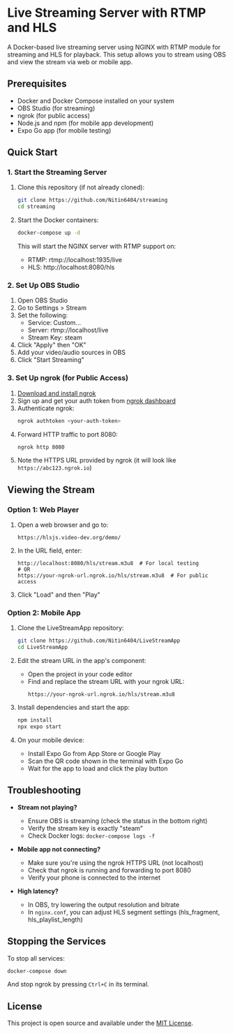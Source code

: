 # Live Streaming Server with RTMP and HLS

A Docker-based live streaming server using NGINX with RTMP module for streaming and HLS for playback. This setup allows you to stream using OBS and view the stream via web or mobile app.

## Prerequisites

- Docker and Docker Compose installed on your system
- OBS Studio (for streaming)
- ngrok (for public access)
- Node.js and npm (for mobile app development)
- Expo Go app (for mobile testing)

## Quick Start

### 1. Start the Streaming Server

1. Clone this repository (if not already cloned):

   ```bash
   git clone https://github.com/Nitin6404/streaming
   cd streaming
   ```

2. Start the Docker containers:

   ```bash
   docker-compose up -d
   ```

   This will start the NGINX server with RTMP support on:

   - RTMP: rtmp://localhost:1935/live
   - HLS: http://localhost:8080/hls

### 2. Set Up OBS Studio

1. Open OBS Studio
2. Go to Settings > Stream
3. Set the following:
   - Service: Custom...
   - Server: rtmp://localhost/live
   - Stream Key: steam
4. Click "Apply" then "OK"
5. Add your video/audio sources in OBS
6. Click "Start Streaming"

### 3. Set Up ngrok (for Public Access)

1. [Download and install ngrok](https://ngrok.com/download)
2. Sign up and get your auth token from [ngrok dashboard](https://dashboard.ngrok.com/get-started/your-authtoken)
3. Authenticate ngrok:
   ```bash
   ngrok authtoken <your-auth-token>
   ```
4. Forward HTTP traffic to port 8080:
   ```bash
   ngrok http 8080
   ```
5. Note the HTTPS URL provided by ngrok (it will look like `https://abc123.ngrok.io`)

## Viewing the Stream

### Option 1: Web Player

1. Open a web browser and go to:
   ```
   https://hlsjs.video-dev.org/demo/
   ```
2. In the URL field, enter:
   ```
   http://localhost:8080/hls/stream.m3u8  # For local testing
   # OR
   https://your-ngrok-url.ngrok.io/hls/stream.m3u8  # For public access
   ```
3. Click "Load" and then "Play"

### Option 2: Mobile App

1. Clone the LiveStreamApp repository:

   ```bash
   git clone https://github.com/Nitin6404/LiveStreamApp
   cd LiveStreamApp
   ```

2. Edit the stream URL in the app's component:

   - Open the project in your code editor
   - Find and replace the stream URL with your ngrok URL:
     ```
     https://your-ngrok-url.ngrok.io/hls/stream.m3u8
     ```

3. Install dependencies and start the app:

   ```bash
   npm install
   npx expo start
   ```

4. On your mobile device:
   - Install Expo Go from App Store or Google Play
   - Scan the QR code shown in the terminal with Expo Go
   - Wait for the app to load and click the play button

## Troubleshooting

- **Stream not playing?**

  - Ensure OBS is streaming (check the status in the bottom right)
  - Verify the stream key is exactly "steam"
  - Check Docker logs: `docker-compose logs -f`

- **Mobile app not connecting?**

  - Make sure you're using the ngrok HTTPS URL (not localhost)
  - Check that ngrok is running and forwarding to port 8080
  - Verify your phone is connected to the internet

- **High latency?**
  - In OBS, try lowering the output resolution and bitrate
  - In `nginx.conf`, you can adjust HLS segment settings (hls_fragment, hls_playlist_length)

## Stopping the Services

To stop all services:

```bash
docker-compose down
```

And stop ngrok by pressing `Ctrl+C` in its terminal.

## License

This project is open source and available under the [MIT License](LICENSE).
